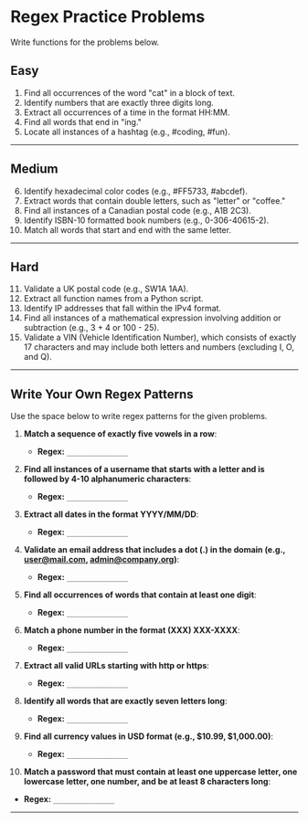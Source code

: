 # **Regex Practice Problems**

Write functions for the problems below.

## **Easy**

1. Find all occurrences of the word "cat" in a block of text.
2. Identify numbers that are exactly three digits long.
3. Extract all occurrences of a time in the format HH:MM.
4. Find all words that end in "ing."
5. Locate all instances of a hashtag (e.g., #coding, #fun).

---

## **Medium**

6. Identify hexadecimal color codes (e.g., #FF5733, #abcdef).
7. Extract words that contain double letters, such as "letter" or "coffee."
8. Find all instances of a Canadian postal code (e.g., A1B 2C3).
9. Identify ISBN-10 formatted book numbers (e.g., 0-306-40615-2).
10. Match all words that start and end with the same letter.

---

## **Hard**

11. Validate a UK postal code (e.g., SW1A 1AA).
12. Extract all function names from a Python script.
13. Identify IP addresses that fall within the IPv4 format.
14. Find all instances of a mathematical expression involving addition or subtraction (e.g., 3 + 4 or 100 - 25).
15. Validate a VIN (Vehicle Identification Number), which consists of exactly 17 characters and may include both letters and numbers (excluding I, O, and Q).

---

## **Write Your Own Regex Patterns**

Use the space below to write regex patterns for the given problems.

1. **Match a sequence of exactly five vowels in a row**:  
   - **Regex:** `_______________`  

2. **Find all instances of a username that starts with a letter and is followed by 4-10 alphanumeric characters**:  
   - **Regex:** `_______________`  

3. **Extract all dates in the format YYYY/MM/DD**:  
   - **Regex:** `_______________`  

4. **Validate an email address that includes a dot (.) in the domain (e.g., user@mail.com, admin@company.org)**:  
   - **Regex:** `_______________`  

5. **Find all occurrences of words that contain at least one digit**:  
   - **Regex:** `_______________`  

6. **Match a phone number in the format (XXX) XXX-XXXX**:  
   - **Regex:** `_______________`  

7. **Extract all valid URLs starting with http or https**:  
   - **Regex:** `_______________`  

8. **Identify all words that are exactly seven letters long**:  
   - **Regex:** `_______________`  

9. **Find all currency values in USD format (e.g., $10.99, $1,000.00)**:  
   - **Regex:** `_______________`  

10. **Match a password that must contain at least one uppercase letter, one lowercase letter, one number, and be at least 8 characters long**:  
   - **Regex:** `_______________`  

---